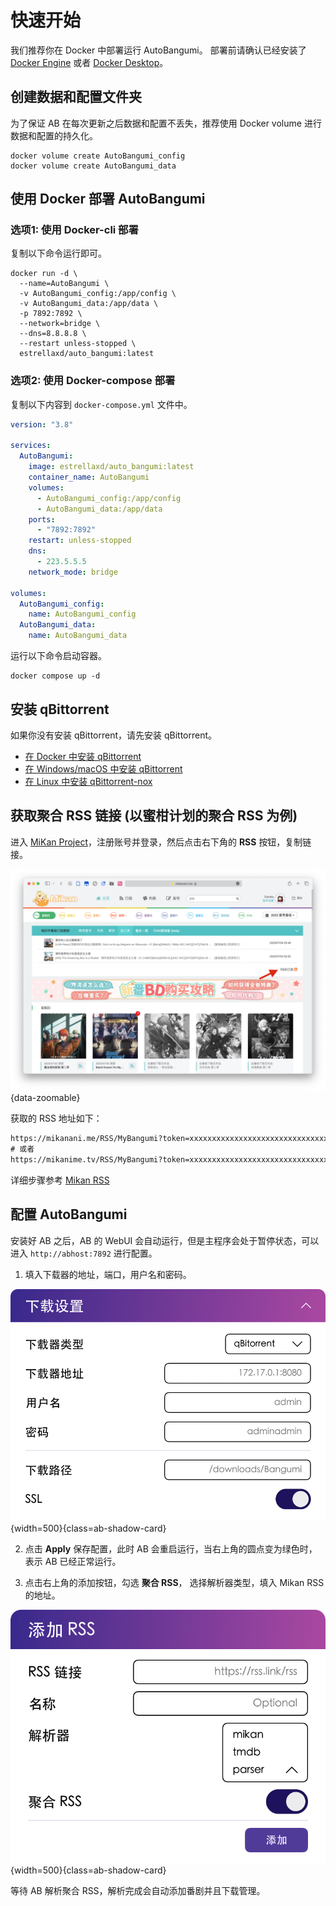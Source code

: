 # 快速开始

我们推荐你在 Docker 中部署运行 AutoBangumi。
部署前请确认已经安装了 [Docker Engine][docker-engine] 或者 [Docker Desktop][docker-desktop]。

## 创建数据和配置文件夹

为了保证 AB 在每次更新之后数据和配置不丢失，推荐使用 Docker volume 进行数据和配置的持久化。

```shell
docker volume create AutoBangumi_config
docker volume create AutoBangumi_data
```
## 使用 Docker 部署 AutoBangumi

### 选项1: 使用 Docker-cli 部署

复制以下命令运行即可。

```shell
docker run -d \
  --name=AutoBangumi \
  -v AutoBangumi_config:/app/config \
  -v AutoBangumi_data:/app/data \
  -p 7892:7892 \
  --network=bridge \
  --dns=8.8.8.8 \
  --restart unless-stopped \
  estrellaxd/auto_bangumi:latest

```

### 选项2: 使用 Docker-compose 部署

复制以下内容到 `docker-compose.yml` 文件中。

```yaml
version: "3.8"

services:
  AutoBangumi:
    image: estrellaxd/auto_bangumi:latest
    container_name: AutoBangumi
    volumes:
      - AutoBangumi_config:/app/config
      - AutoBangumi_data:/app/data
    ports:
      - "7892:7892"
    restart: unless-stopped
    dns:
      - 223.5.5.5
    network_mode: bridge

volumes:
  AutoBangumi_config:
    name: AutoBangumi_config
  AutoBangumi_data:
    name: AutoBangumi_data
```

运行以下命令启动容器。

```shell
docker compose up -d
```

## 安装 qBittorrent

如果你没有安装 qBittorrent，请先安装 qBittorrent。

- [在 Docker 中安装 qBittorrent][qbittorrent-docker]
- [在 Windows/macOS 中安装 qBittorrent][qbittorrent-desktop]
- [在 Linux 中安装 qBittorrent-nox][qbittorrent-nox]

## 获取聚合 RSS 链接 (以蜜柑计划的聚合 RSS 为例)

进入 [MiKan Project][mikan-project]，注册账号并登录，然后点击右下角的 **RSS** 按钮，复制链接。

![mikan-rss](../image/rss/rss-token.png){data-zoomable}

获取的 RSS 地址如下：

```txt
https://mikanani.me/RSS/MyBangumi?token=xxxxxxxxxxxxxxxxxxxxxxxxxxxxxxxx
# 或者
https://mikanime.tv/RSS/MyBangumi?token=xxxxxxxxxxxxxxxxxxxxxxxxxxxxxxxx
```

详细步骤参考 [Mikan RSS][config-rss]


## 配置 AutoBangumi

安装好 AB 之后，AB 的 WebUI 会自动运行，但是主程序会处于暂停状态，可以进入 `http://abhost:7892` 进行配置。

1. 填入下载器的地址，端口，用户名和密码。

![ab-webui](../image/config/downloader.png){width=500}{class=ab-shadow-card}

2. 点击 **Apply** 保存配置，此时 AB 会重启运行，当右上角的圆点变为绿色时，表示 AB 已经正常运行。

3. 点击右上角的添加按钮，勾选 **聚合 RSS**， 选择解析器类型，填入 Mikan RSS 的地址。

![ab-rss](../image/config/add-rss.png){width=500}{class=ab-shadow-card}

等待 AB 解析聚合 RSS，解析完成会自动添加番剧并且下载管理。



[docker-engine]: https://docs.docker.com/engine/install/
[docker-desktop]: https://www.docker.com/products/docker-desktop
[config-rss]: ../config/rss
[mikan-project]: https://mikanani.me/
[qbittorrent-docker]: https://hub.docker.com/r/superng6/qbittorrent
[qbittorrent-desktop]: https://www.qbittorrent.org/download
[qbittorrent-nox]: https://www.qbittorrent.org/download-nox